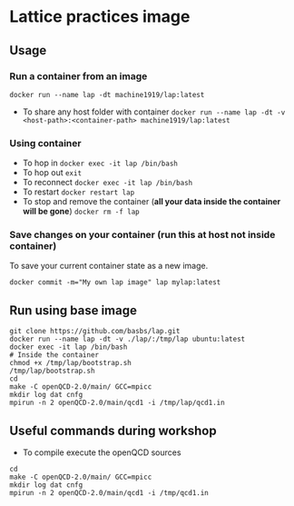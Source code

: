 # Lattice practices image

## Usage

### Run a container from an image
```shell
docker run --name lap -dt machine1919/lap:latest
```
- To share any host folder with container `docker run --name lap -dt -v <host-path>:<container-path> machine1919/lap:latest`
### Using container
- To hop in `docker exec -it lap /bin/bash`
- To hop out `exit`
- To reconnect `docker exec -it lap /bin/bash`
- To restart `docker restart lap`
- To stop and remove the container (**all your data inside the container will be gone**) `docker rm -f lap`

### Save changes on your container (run this at host not inside container)
To save your current container state as a new image.
```shell
docker commit -m="My own lap image" lap mylap:latest
```

## Run using base image
```shell
git clone https://github.com/basbs/lap.git
docker run --name lap -dt -v ./lap/:/tmp/lap ubuntu:latest
docker exec -it lap /bin/bash
# Inside the container
chmod +x /tmp/lap/bootstrap.sh
/tmp/lap/bootstrap.sh
cd 
make -C openQCD-2.0/main/ GCC=mpicc
mkdir log dat cnfg
mpirun -n 2 openQCD-2.0/main/qcd1 -i /tmp/lap/qcd1.in
```

## Useful commands during workshop
- To compile execute the openQCD sources 
```shell
cd 
make -C openQCD-2.0/main/ GCC=mpicc
mkdir log dat cnfg
mpirun -n 2 openQCD-2.0/main/qcd1 -i /tmp/qcd1.in
```
